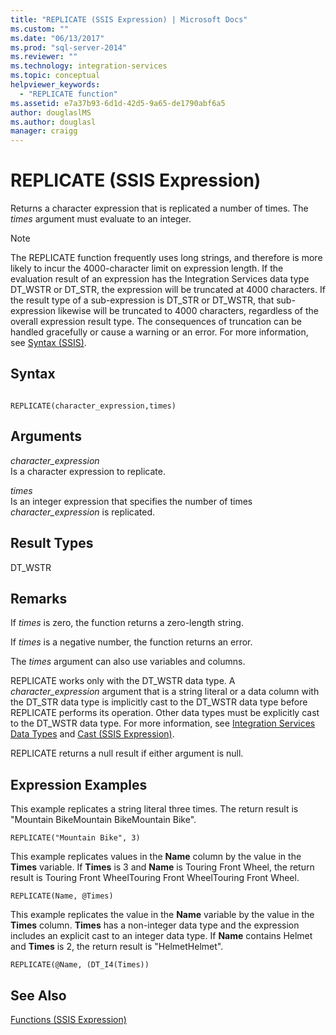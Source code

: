 ```yaml
---
title: "REPLICATE (SSIS Expression) | Microsoft Docs"
ms.custom: ""
ms.date: "06/13/2017"
ms.prod: "sql-server-2014"
ms.reviewer: ""
ms.technology: integration-services
ms.topic: conceptual
helpviewer_keywords: 
  - "REPLICATE function"
ms.assetid: e7a37b93-6d1d-42d5-9a65-de1790abf6a5
author: douglaslMS
ms.author: douglasl
manager: craigg
---
```

# REPLICATE (SSIS Expression)
  Returns a character expression that is replicated a number of times. The *times* argument must evaluate to an integer.  
  
> [!NOTE]  
>  The REPLICATE function frequently uses long strings, and therefore is more likely to incur the 4000-character limit on expression length. If the evaluation result of an expression has the Integration Services data type DT_WSTR or DT_STR, the expression will be truncated at 4000 characters. If the result type of a sub-expression is DT_STR or DT_WSTR, that sub-expression likewise will be truncated to 4000 characters, regardless of the overall expression result type. The consequences of truncation can be handled gracefully or cause a warning or an error. For more information, see [Syntax &#40;SSIS&#41;](syntax-ssis.md).  
  
## Syntax  
  
```  
  
REPLICATE(character_expression,times)  
```  
  
## Arguments  
 *character_expression*  
 Is a character expression to replicate.  
  
 *times*  
 Is an integer expression that specifies the number of times *character_expression* is replicated.  
  
## Result Types  
 DT_WSTR  
  
## Remarks  
 If *times* is zero, the function returns a zero-length string.  
  
 If *times* is a negative number, the function returns an error.  
  
 The *times* argument can also use variables and columns.  
  
 REPLICATE works only with the DT_WSTR data type. A *character_expression* argument that is a string literal or a data column with the DT_STR data type is implicitly cast to the DT_WSTR data type before REPLICATE performs its operation. Other data types must be explicitly cast to the DT_WSTR data type. For more information, see [Integration Services Data Types](../data-flow/integration-services-data-types.md) and [Cast &#40;SSIS Expression&#41;](cast-ssis-expression.md).  
  
 REPLICATE returns a null result if either argument is null.  
  
## Expression Examples  
 This example replicates a string literal three times. The return result is "Mountain BikeMountain BikeMountain Bike".  
  
```  
REPLICATE("Mountain Bike", 3)  
```  
  
 This example replicates values in the **Name** column by the value in the **Times** variable. If **Times** is 3 and **Name** is Touring Front Wheel, the return result is Touring Front WheelTouring Front WheelTouring Front Wheel.  
  
```  
REPLICATE(Name, @Times)  
```  
  
 This example replicates the value in the **Name** variable by the value in the **Times** column. **Times** has a non-integer data type and the expression includes an explicit cast to an integer data type. If **Name** contains Helmet and **Times** is 2, the return result is "HelmetHelmet".  
  
```  
REPLICATE(@Name, (DT_I4(Times))  
```  
  
## See Also  
 [Functions &#40;SSIS Expression&#41;](functions-ssis-expression.md)  
  
  
